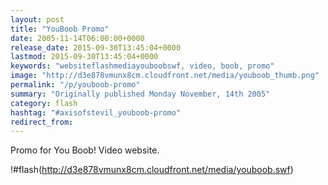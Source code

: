 ```yaml
---
layout: post
title: "YouBoob Promo"
date: 2005-11-14T06:00:00+0000
release_date: 2015-09-30T13:45:04+0000
lastmod: 2015-09-30T13:45:04+0000
keywords: "websiteflashmediayouboobswf, video, boob, promo"
image: "http://d3e878vmunx8cm.cloudfront.net/media/youboob_thumb.png"
permalink: "/p/youboob-promo"
summary: "Originally published Monday November, 14th 2005"
category: flash
hashtag: "#axisofstevil_youboob-promo"
redirect_from:
---
```


Promo for You Boob! Video website.

!#flash(http://d3e878vmunx8cm.cloudfront.net/media/youboob.swf)
